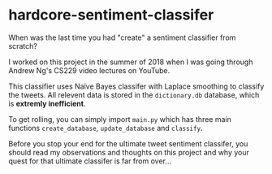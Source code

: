 # hardcore-sentiment-classifer
When was the last time you had "create" a sentiment classifier from scratch?

I worked on this project in the summer of 2018 when I was going through Andrew Ng's CS229 video lectures on YouTube.

This classifier uses Naïve Bayes classifer with Laplace smoothing to classify the tweets. All relevent data is stored in the `dictionary.db` database, which is **extremly inefficient**.

To get rolling, you can simply import `main.py` which has three main functions `create_database`, `update_database` and `classify`.

Before you stop your end for the ultimate tweet sentiment classifer, you should read my observations and thoughts on this project and why your quest for that ultimate classifer is far from over...
